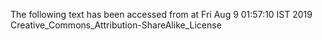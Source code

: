 The following text has been accessed from at Fri Aug 9 01:57:10 IST 2019
Creative_Commons_Attribution-ShareAlike_License
